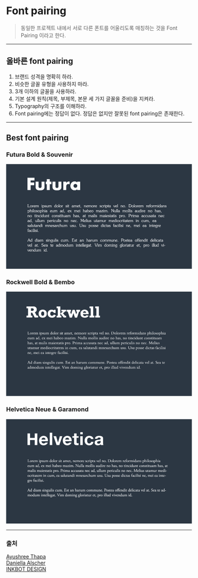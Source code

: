 # Font pairing

> 동일한 프로젝트 내에서 서로 다른 폰트를 어울리도록 매칭하는 것을 Font Pairing 이라고 한다.

---

## 올바른 font pairing

1. 브랜드 성격을 명확히 하라.
2. 비슷한 글꼴 유형을 사용하지 마라.
3. 3개 이하의 글꼴을 사용하라.
4. 기본 설계 원칙(제목, 부제목, 본문 세 가지 글꼴을 준비)을 지켜라.
5. Typography의 구조를 이해하라.
6. Font pairing에는 정답이 없다. 정답은 없지만 잘못된 font pairing은 존재한다.

---

## Best font pairing

### Futura Bold & Souvenir

![futura-souvenir](./img/futura-souvenir-font-combinations.png)

### Rockwell Bold & Bembo

![rockwell-bembo](./img/rockwell-bembo-font-combination.png)

### Helvetica Neue & Garamond

![Helvetica-Garamond](./img/helvetica-font-combinations.png)

---

### 출처

[Ayushree Thapa](https://blog.designs.ai/2020/07/27/the-importance-of-font-pairing-how-to-get-good-at-it/)  
[Daniella Alscher](https://www.g2.com/articles/font-pairing?__cf_chl_jschl_tk__=3f20Qp31R32VQSUoM9zrHW2nJIs4QhPJAqLN1mWplqg-1641304746-0-gaNycGzNCL0)  
[INKBOT DESIGN](https://inkbotdesign.com/font-combinations/)
